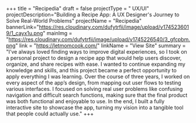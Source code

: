 +++
title = "Recipedia"
draft = false
projectType = " UX/UI"
projectDescription="Building a Recipe App: A UX Designer's Journey to Solve Real-World Problems"
projectName = "Recipedia"
bannerLink="https://res.cloudinary.com/dufytrfii/image/upload/v1745236019/1_cayx1u.png"
mainImg = "https://res.cloudinary.com/dufytrfii/image/upload/v1745226540/3_gfcpbm.png"
link = "https://letmomcook.com/"
linkName = "View Site"
summary = "I’ve always loved finding ways to improve digital experiences, so I took on a personal project to design a recipe app that would help users discover, organize, and share recipes with ease. I wanted to continue expanding my knowledge and skills, and this project became a perfect opportunity to apply everything I was learning. Over the course of three years, I worked on every aspect of the app’s design, from mapping out user flows to testing various interfaces. I focused on solving real user problems like confusing navigation and difficult search functions, making sure that the final product was both functional and enjoyable to use. In the end, I built a fully interactive site to showcase the app, turning my vision into a tangible tool that people could actually use."
+++
